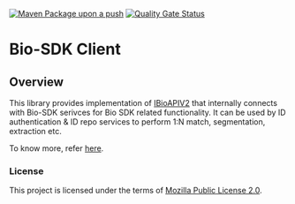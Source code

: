 [![Maven Package upon a push](https://github.com/mosip/biosdk-client/actions/workflows/push-trigger.yml/badge.svg?branch=release-1.3.x)](https://github.com/mosip/biosdk-client/actions/workflows/push-trigger.yml)
[![Quality Gate Status](https://sonarcloud.io/api/project_badges/measure?branch=release-1.3.x&project=mosip_biosdk-client&metric=alert_status)](https://sonarcloud.io/dashboard?branch=release-1.3.x&id=mosip_biosdk-client)

# Bio-SDK Client

## Overview
This library provides implementation of [IBioAPIV2](https://github.com/mosip/bio-utils/blob/master/kernel-biometrics-api/src/main/java/io/mosip/kernel/biometrics/spi/IBioApiV2.java) that internally connects with Bio-SDK serivces for Bio SDK related functionality. It can be used by ID authentication & ID repo services to perform 1:N match, segmentation, extraction etc.

To know more, refer [here](https://https://docs.mosip.io/1.2.0/biometrics/biometric-sdk).

### License
This project is licensed under the terms of [Mozilla Public License 2.0](LICENSE).




